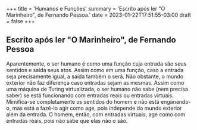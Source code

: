 +++
title = 'Humanos e Funções'
summary = 'Escrito após ler "O Marinheiro", de Fernando Pessoa.'
date = 2023-01-22T17:51:55-03:00
draft = false
+++

## Escrito após ler "O Marinheiro", de Fernando Pessoa

Aparentemente, o ser humano é como uma função cuja entrada são seus sentidos e
saída seus atos. Assim como em uma função, caso a entrada seja precisamente
igual, a saída também o será. Não obstante, o mundo exterior não faz diferença
caso entradas sejam as mesmas. Assim como uma máquina de Turing virtualizada, o
ser humano não sabe (nem precisa saber) se está funcionando com entradas reais
ou entradas virtuais. Mimifica-se completamente os sentidos do homem e não está
enganando-o, mas está a fazê-lo agir como age, pois independe do mundo exterior
além da entrada. O homem, então, com entradas virtuais, age como com entradas
reais, pois não sabe que elas não o são.
